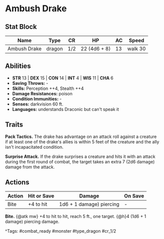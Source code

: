 # Ambush Drake

## Stat Block

| Name | Type | CR | HP | AC | Speed |
|------|------|----|----|----|-------|
| Ambush Drake | dragon | 1/2 | 22 (4d6 + 8) | 13 | walk 30 |

## Abilities

- **STR** 13 | **DEX** 15 | **CON** 14 | **INT** 4 | **WIS** 11 | **CHA** 6
- **Saving Throws:** -  
- **Skills:** Perception ++4, Stealth ++4  
- **Damage Resistances:** poison  
- **Condition Immunities:** -  
- **Senses:** darkvision 60 ft.  
- **Languages:** understands Draconic but can't speak it

## Traits

**Pack Tactics.** The drake has advantage on an attack roll against a creature if at least one of the drake's allies is within 5 feet of the creature and the ally isn't incapacitated condition.

**Surprise Attack.** If the drake surprises a creature and hits it with an attack during the first round of combat, the target takes an extra 7 (2d6 damage) damage from the attack.


## Actions

| Action | Hit or Save | Damage | On Save |
|--------|--------------|--------|----------|
| Bite | +4 to hit | 1d6 + 1 damage) piercing | - |

**Bite.** {@atk mw} +4 to hit to hit, reach 5 ft., one target. {@h}4 (1d6 + 1 damage) piercing damage.


^Tags: #combat_ready #monster #type_dragon #cr_1/2